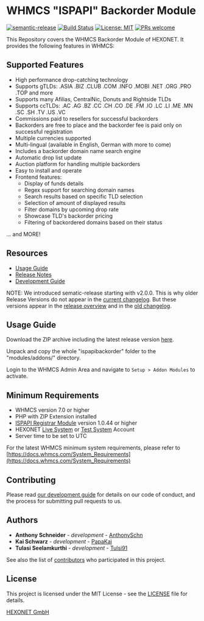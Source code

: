 # WHMCS "ISPAPI" Backorder Module #

[![semantic-release](https://img.shields.io/badge/%20%20%F0%9F%93%A6%F0%9F%9A%80-semantic--release-e10079.svg)](https://github.com/semantic-release/semantic-release)
[![Build Status](https://travis-ci.org/hexonet/whmcs-ispapi-backorder.svg?branch=master)](https://travis-ci.org/hexonet/whmcs-ispapi-backorder)
[![License: MIT](https://img.shields.io/badge/License-MIT-blue.svg)](https://opensource.org/licenses/MIT)
[![PRs welcome](https://img.shields.io/badge/PRs-welcome-brightgreen.svg)](https://github.com/hexonet/whmcs-ispapi-backorder/blob/master/CONTRIBUTING.md)

This Repository covers the WHMCS Backorder Module of HEXONET. It provides the following features in WHMCS:

## Supported Features ##

* High performance drop-catching technology
* Supports gTLDs: .ASIA .BIZ .CLUB .COM .INFO .MOBI .NET .ORG .PRO .TOP and more
* Supports many Afilias, CentralNic, Donuts and Rightside TLDs
* Supports ccTLDs: .AC .AG .BZ .CC .CH .CO .DE .FM .IO .LC .LI .ME .MN .SC .SH .TV .US .VC
* Commissions paid to resellers for successful backorders
* Backorders are free to place and the backorder fee is paid only on successful registration
* Multiple currencies supported
* Multi-lingual (available in English, German with more to come)
* Includes a backorder domain name search engine
* Automatic drop list update
* Auction platform for handling multiple backorders
* Easy to install and operate
* Frontend features:
  * Display of funds details
  * Regex support for searching domain names
  * Search results based on specific TLD selection
  * Selection of amount of displayed results
  * Filter domains by upcoming drop rate
  * Showcase TLD's backorder pricing
  * Filtering of backordered domains based on their status

... and MORE!

## Resources ##

* [Usage Guide](https://github.com/hexonet/whmcs-ispapi-backorder/blob/master/README.md#usage-guide)
* [Release Notes](https://github.com/hexonet/whmcs-ispapi-backorder/releases)
* [Development Guide](https://github.com/hexonet/whmcs-ispapi-backorder/wiki/Development-Guide)

NOTE: We introduced sematic-release starting with v2.0.0. This is why older Release Versions do not appear in the [current changelog](https://github.com/hexonet/whmcs-ispapi-backorder/blob/master/HISTORY.md). But these versions appear in the [release overview](https://github.com/hexonet/whmcs-ispapi-backorder/releases) and in the [old changelog](https://github.com/hexonet/whmcs-ispapi-backorder/blob/master/HISTORY.old).

## Usage Guide ##

Download the ZIP archive including the latest release version [here](https://github.com/hexonet/whmcs-ispapi-backorder/raw/master/whmcs-ispapi-backorder-latest.zip).

Unpack and copy the whole "ispapibackorder" folder to the "modules/addons/" directory.

Login to the WHMCS Admin Area and navigate to `Setup > Addon Modules` to activate.

## Minimum Requirements ##

* WHMCS version 7.0 or higher
* PHP with ZIP Extension installed
* [ISPAPI Registrar Module](https://github.com/hexonet/whmcs-ispapi-registrar/raw/master/whmcs-ispapi-registrar-latest.zip) version 1.0.44 or higher
* HEXONET [Live System](https://hexonet.net/sign-up) or [Test System](https://hexonet.net/signup-ote) Account
* Server time to be set to UTC

For the latest WHMCS minimum system requirements, please refer to
[https://docs.whmcs.com/System_Requirements](https://docs.whmcs.com/System_Requirements)

## Contributing ##

Please read [our development guide](https://github.com/hexonet/whmcs-ispapi-backorder/wiki/Development-Guide) for details on our code of conduct, and the process for submitting pull requests to us.

## Authors ##

* **Anthony Schneider** - *development* - [AnthonySchn](https://github.com/anthonyschn)
* **Kai Schwarz** - *development* - [PapaKai](https://github.com/papakai)
* **Tulasi Seelamkurthi** - *development* - [Tulsi91](https://github.com/tulsi91)

See also the list of [contributors](https://github.com/hexonet/whmcs-ispapi-backorder/graphs/contributors) who participated in this project.

## License ##

This project is licensed under the MIT License - see the [LICENSE](https://github.com/hexonet/whmcs-ispapi-backorder/blob/master/LICENSE) file for details.

[HEXONET GmbH](https://hexonet.net)
